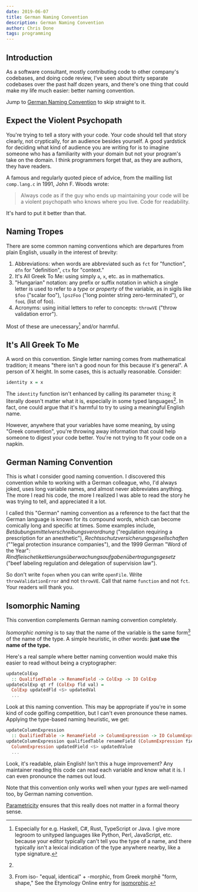 ```yaml
---
date: 2019-06-07
title: German Naming Convention
description: German Naming Convention
author: Chris Done
tags: programming
---
```


## Introduction

As a software consultant, mostly contributing code to other company's
codebases, and doing code review, I've seen about thirty separate
codebases over the past half dozen years, and there's one thing that
could make my life much easier: better naming convention.

Jump to [German Naming Convention](#german-naming-convention) to skip
straight to it.

## Expect the Violent Psychopath

You're trying to tell a story with your code. Your code should tell
that story clearly, not cryptically, for an audience besides
yourself. A good yardstick for deciding what kind of audience you are
writing for is to imagine someone who has a familiarity with your
domain but not your program's take on the domain. I think programmers
forget that, as they are authors, they have readers.

A famous and regularly quoted piece of advice, from the mailling list
`comp.lang.c` in 1991, John F. Woods wrote:

> Always code as if the guy who ends up maintaining your code will be a
> violent psychopath who knows where you live.  Code for readability.

It's hard to put it better than that.

## Naming Tropes

There are some common naming conventions which are departures from
plain English, usually in the interest of brevity:

1. Abbreviations: when words are abbreviated such as `fct` for
   "function", `dfn` for "definition", `ctx` for "context."
2. It's All Greek To Me: using simply `a`, `x`, etc. as in mathematics.
3. "Hungarian" notation: any prefix or suffix notation in which a
   single letter is used to refer to a _type_ or _property_ of the
   variable, as in sigils like `$foo` ("scalar foo"), `lpszFoo` ("long
   pointer string zero-terminated"), or `fooL` (list of foo).
4. Acronyms: using initial letters to refer to concepts: `throwVE`
   ("throw validation error").

Most of these are unecessary[^typedness] and/or harmful.

## It's All Greek To Me

A word on this convention. Single letter naming comes from
mathematical tradition; it means "there isn't a good noun for this
because it's general". A person of X height. In some cases, this is
actually reasonable. Consider:

```haskell
identity x = x
```

The `identity` function isn't enhanced by calling its parameter
`thing`; it literally doesn't matter what it is, especially in some
typed languages[^parametricity]. In fact, one could argue that it's
harmful to try to using a meaningful English name.

However, anywhere that your variables have some meaning, by using
"Greek convention", you're throwing away information that could help
someone to digest your code better. You're not trying to fit your code
on a napkin.

## German Naming Convention

This is what I consider good naming convention. I discovered this
convention while to working with a German colleague, who, I'd always
joked, uses long variable names, and almost never abbreviates
anything. The more I read his code, the more I realized I was able to
read the story he was trying to tell, and appreciated it a lot.

I called this "German" naming convention as a reference to the fact
that the German language is known for its compound words, which can
become comically long and specific at times. Some examples include,
_Betäubungsmittelverschreibungsverordnung_ ("regulation requiring a
prescription for an anesthetic"),
_Rechtsschutzversicherungsgesellschaften_ (""legal protection
insurance companies"), and the 1999 German "Word of the Year":
_Rindfleischetikettierungsüberwachungsaufgabenübertragungsgesetz_
("beef labeling regulation and delegation of supervision law").

So don't write `fopen` when you can write `openFile`. Write
`throwValidationError` and not `throwVE`. Call that name `function`
and not `fct`. Your readers will thank you.

## Isomorphic Naming

This convention complements German naming convention completely.

_Isomorphic naming_ is to say that the name of the variable is the
same form[^iso] of the name of the type. A simple
heuristic, in other words: **just use the name of the type.**

Here's a real sample where better naming convention would make this
easier to read without being a cryptographer:

``` haskell
updateColExp
  :: QualifiedTable -> RenameField -> ColExp -> IO ColExp
updateColExp qt rf (ColExp fld val) =
  ColExp updatedFld <$> updatedVal
  ...
```

Look at this naming convention. This may be appropriate if you're in
some kind of code golfing competition, but I can't even pronounce
these names. Applying the type-based naming heuristic, we get:

``` haskell
updateColumnExpression
  :: QualifiedTable -> RenameField -> ColumnExpression -> IO ColumnExpression
updateColumnExpression qualifiedTable renameField (ColumnExpression field value) =
  ColumnExpression updatedField <$> updatedValue
  ...
```

Look, it's readable, plain English! Isn't this a huge improvement? Any
maintainer reading this code can read each variable and know what it
is. I can even pronounce the names out loud.

Note that this convention only works well when your _types_ are well-named too,
by German naming convention.

[^iso]: From iso- "equal, identical" + -morphic, from Greek morphē
"form, shape," See the Etymology Online entry for
[isomorphic](https://www.etymonline.com/word/isomorphic).

[^typedness]: Especially for e.g. Haskell, C#, Rust, TypeScript or
Java. I give more legroom to unityped languages like Python, Perl,
JavaScript, etc. because your editor typically can't tell you the type
of a name, and there typically isn't a lexical indication of the type
anywhere nearby, like a type signature.

[^parametricity]:
[Parametricity](https://www.well-typed.com/blog/2015/05/parametricity/)
ensures that this really does not matter in a formal theory sense.
